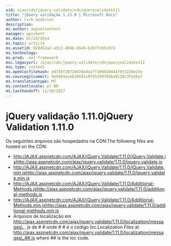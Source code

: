 ```yaml
---
uid: ajax/cdn/jquery-validate/cdnjqueryvalidate111
title: "jQuery validação 1.11.0 | Microsoft Docs"
author: rick-anderson
description: 
ms.author: aspnetcontent
manager: wpickett
ms.date: 07/23/2014
ms.topic: article
ms.assetid: 028452a2-a3c2-494b-b5e9-b1677cb5c07d
ms.technology: 
ms.prod: .net-framework
msc.legacyurl: /ajax/cdn/jquery-validate/cdnjqueryvalidate111
msc.type: content
ms.openlocfilehash: ed745f20710478a4e2ff106928d44f6f3226e25e
ms.sourcegitcommit: 9a9483aceb34591c97451997036a9120c3fe2baf
ms.translationtype: MT
ms.contentlocale: pt-BR
ms.lasthandoff: 11/10/2017
---
```

<a name="jquery-validation-1110"></a><span data-ttu-id="0ea09-102">jQuery validação 1.11.0</span><span class="sxs-lookup"><span data-stu-id="0ea09-102">jQuery Validation 1.11.0</span></span>
====================
<span data-ttu-id="0ea09-103">Os seguintes arquivos são hospedados na CDN:</span><span class="sxs-lookup"><span data-stu-id="0ea09-103">The following files are hosted on the CDN:</span></span>

- <span data-ttu-id="0ea09-104">http://AJAX.aspnetcdn.com/AJAX/jQuery.Validate/1.11.0/jQuery.Validate.js</span><span class="sxs-lookup"><span data-stu-id="0ea09-104">http://ajax.aspnetcdn.com/ajax/jquery.validate/1.11.0/jquery.validate.js</span></span>
- <span data-ttu-id="0ea09-105">http://AJAX.aspnetcdn.com/AJAX/jQuery.Validate/1.11.0/jQuery.Validate.min.js</span><span class="sxs-lookup"><span data-stu-id="0ea09-105">http://ajax.aspnetcdn.com/ajax/jquery.validate/1.11.0/jquery.validate.min.js</span></span>
- <span data-ttu-id="0ea09-106">http://AJAX.aspnetcdn.com/AJAX/jQuery.Validate/1.11.0/Additional-Methods.js</span><span class="sxs-lookup"><span data-stu-id="0ea09-106">http://ajax.aspnetcdn.com/ajax/jquery.validate/1.11.0/additional-methods.js</span></span>
- <span data-ttu-id="0ea09-107">http://AJAX.aspnetcdn.com/AJAX/jQuery.Validate/1.11.0/Additional-Methods.min.js</span><span class="sxs-lookup"><span data-stu-id="0ea09-107">http://ajax.aspnetcdn.com/ajax/jquery.validate/1.11.0/additional-methods.min.js</span></span>
- <span data-ttu-id="0ea09-108">Arquivos de localização em http://ajax.aspnetcdn.com/ajax/jquery.validate/1.11.0/localization/messages\_. js de # # onde # # é o código loc.</span><span class="sxs-lookup"><span data-stu-id="0ea09-108">Localization Files at http://ajax.aspnetcdn.com/ajax/jquery.validate/1.11.0/localization/messages\_##.js where ## is the loc code.</span></span>
